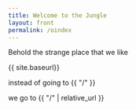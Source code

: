 ```yaml
---
title: Welcome to the Jungle
layout: front
permalink: /oindex
---
```


Behold the strange place that
we like

{{ site.baseurl}}

instead of going to {{ "/" }}

we go to {{ "/" | relative_url }}

